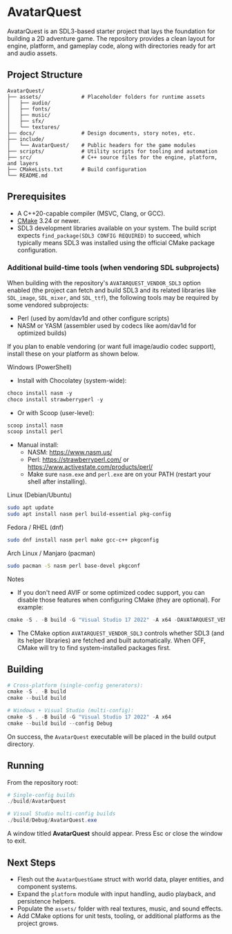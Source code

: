 # AvatarQuest

AvatarQuest is an SDL3-based starter project that lays the foundation for building a 2D adventure game. The repository provides a clean layout for engine, platform, and gameplay code, along with directories ready for art and audio assets.

## Project Structure

```
AvatarQuest/
├── assets/             # Placeholder folders for runtime assets
│   ├── audio/
│   ├── fonts/
│   ├── music/
│   ├── sfx/
│   └── textures/
├── docs/               # Design documents, story notes, etc.
├── include/
│   └── AvatarQuest/    # Public headers for the game modules
├── scripts/            # Utility scripts for tooling and automation
├── src/                # C++ source files for the engine, platform, and layers
├── CMakeLists.txt      # Build configuration
└── README.md
```

## Prerequisites

* A C++20-capable compiler (MSVC, Clang, or GCC).
* [CMake](https://cmake.org/) 3.24 or newer.
* SDL3 development libraries available on your system. The build script expects `find_package(SDL3 CONFIG REQUIRED)` to succeed, which typically means SDL3 was installed using the official CMake package configuration.

### Additional build-time tools (when vendoring SDL subprojects)

When building with the repository's `AVATARQUEST_VENDOR_SDL3` option enabled (the project can fetch and build SDL3 and its related libraries like `SDL_image`, `SDL_mixer`, and `SDL_ttf`), the following tools may be required by some vendored subprojects:

- Perl (used by aom/dav1d and other configure scripts)
- NASM or YASM (assembler used by codecs like aom/dav1d for optimized builds)

If you plan to enable vendoring (or want full image/audio codec support), install these on your platform as shown below.

Windows (PowerShell)

- Install with Chocolatey (system-wide):

```powershell
choco install nasm -y
choco install strawberryperl -y
```

- Or with Scoop (user-level):

```powershell
scoop install nasm
scoop install perl
```

- Manual install:
	- NASM: https://www.nasm.us/
	- Perl: https://strawberryperl.com/ or https://www.activestate.com/products/perl/
	- Make sure `nasm.exe` and `perl.exe` are on your PATH (restart your shell after installing).

Linux (Debian/Ubuntu)

```bash
sudo apt update
sudo apt install nasm perl build-essential pkg-config
```

Fedora / RHEL (dnf)

```bash
sudo dnf install nasm perl make gcc-c++ pkgconfig
```

Arch Linux / Manjaro (pacman)

```bash
sudo pacman -S nasm perl base-devel pkgconf
```

Notes

- If you don't need AVIF or some optimized codec support, you can disable those features when configuring CMake (they are optional). For example:

```powershell
cmake -S . -B build -G "Visual Studio 17 2022" -A x64 -DAVATARQUEST_VENDOR_SDL3=ON -DSDLIMAGE_AVIF=OFF -DSDLIMAGE_DAV1D=OFF -DSDLIMAGE_AOM=OFF
```

- The CMake option `AVATARQUEST_VENDOR_SDL3` controls whether SDL3 (and its helper libraries) are fetched and built automatically. When OFF, CMake will try to find system-installed packages first.


## Building

```powershell
# Cross-platform (single-config generators):
cmake -S . -B build
cmake --build build

# Windows + Visual Studio (multi-config):
cmake -S . -B build -G "Visual Studio 17 2022" -A x64
cmake --build build --config Debug
```

On success, the `AvatarQuest` executable will be placed in the build output directory.

## Running

From the repository root:

```powershell
# Single-config builds
./build/AvatarQuest

# Visual Studio multi-config builds
./build/Debug/AvatarQuest.exe
```

A window titled **AvatarQuest** should appear. Press Esc or close the window to exit.

## Next Steps

* Flesh out the `AvatarQuestGame` struct with world data, player entities, and component systems.
* Expand the `platform` module with input handling, audio playback, and persistence helpers.
* Populate the `assets/` folder with real textures, music, and sound effects.
* Add CMake options for unit tests, tooling, or additional platforms as the project grows.
